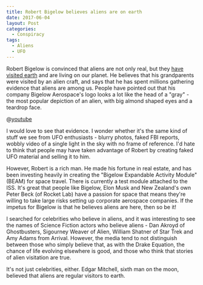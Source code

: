 ```yaml
---
title: Robert Bigelow believes aliens are on earth
date: 2017-06-04
layout: Post
categories:
  - Conspiracy
tags:
  - Aliens
  - UFO
---
```


Robert Bigelow is convinced that aliens are not only real, but they [have visited earth](http://www.livescience.com/59331-aliens-have-visited-earth-robert-bigelow-says.html) and are living on our planet. He believes that his grandparents were visited by an alien craft, and says that he has spent millions gathering evidence that aliens are among us. People have pointed out that his company Bigelow Aerospace's logo looks a lot like the head of a "gray" - the most popular depiction of an alien, with big almond shaped eyes and a teardrop face.

<!-- more -->

@[youtube](https://youtu.be/EaQaq9zKifc&t=2m25s)

I would love to see that evidence. I wonder whether it's the same kind of stuff we see from UFO enthusiasts - blurry photos, faked FBI reports, wobbly video of a single light in the sky with no frame of reference. I'd hate to think that people may have taken advantage of Robert by creating faked UFO material and selling it to him.

However, Robert is a rich man. He made his fortune in real estate, and has been investing heavily in creating the "Bigelow Expandable Activity Module" (BEAM) for space travel. There is currently a test module attached to the ISS. It's great that people like Bigelow, Elon Musk and New Zealand's own Peter Beck (of Rocket Lab) have a passion for space that means they're willing to take large risks setting up corporate aerospace companies. If the impetus for Bigelow is that he believes aliens are here, then so be it!

I searched for celebrities who believe in aliens, and it was interesting to see the names of Science Fiction actors who believe aliens - Dan Akroyd of Ghostbusters, Sigourney Weaver of Alien, William Shatner of Star Trek and Amy Adams from Arrival. However, the media tend to not distinguish between those who simply believe that, as with the Drake Equation, the chance of life evolving elsewhere is good, and those who think that stories of alien visitation are true.

It's not just celebrities, either. Edgar Mitchell, sixth man on the moon, believed that aliens are regular visitors to earth.
